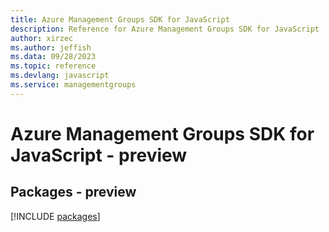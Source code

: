 ```yaml
---
title: Azure Management Groups SDK for JavaScript
description: Reference for Azure Management Groups SDK for JavaScript
author: xirzec
ms.author: jeffish
ms.data: 09/28/2023
ms.topic: reference
ms.devlang: javascript
ms.service: managementgroups
---
```

# Azure Management Groups SDK for JavaScript - preview
## Packages - preview
[!INCLUDE [packages](management-groups-index.md)]
